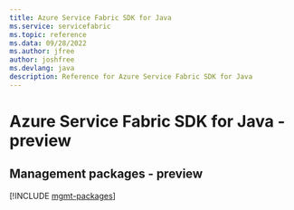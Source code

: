 ```yaml
---
title: Azure Service Fabric SDK for Java
ms.service: servicefabric
ms.topic: reference
ms.data: 09/28/2022
ms.author: jfree
author: joshfree
ms.devlang: java
description: Reference for Azure Service Fabric SDK for Java
---
```

# Azure Service Fabric SDK for Java - preview

## Management packages - preview
[!INCLUDE [mgmt-packages](service-fabric-mgmt-index.md)]